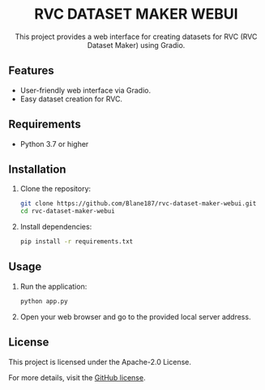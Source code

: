 <div style="text-align: center;">
  <h1>RVC DATASET MAKER WEBUI</h1>
  <p>This project provides a web interface for creating datasets for RVC (RVC Dataset Maker) using Gradio.</p>
</div>





## Features
- User-friendly web interface via Gradio.
- Easy dataset creation for RVC.

## Requirements
- Python 3.7 or higher

## Installation
1. Clone the repository:
   ```sh
   git clone https://github.com/Blane187/rvc-dataset-maker-webui.git
   cd rvc-dataset-maker-webui
   ```
2. Install dependencies:
   ```sh
   pip install -r requirements.txt
   ```

## Usage
1. Run the application:
   ```sh
   python app.py
   ```
2. Open your web browser and go to the provided local server address.

## License
This project is licensed under the Apache-2.0 License.

For more details, visit the [GitHub license]([https://github.com/Blane187/rvc-dataset-maker-webui](https://github.com/Blane187/rvc-dataset-maker-webui#)).
